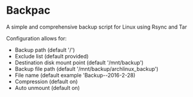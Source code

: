 # Backpac
A simple and comprehensive backup script for Linux using Rsync and Tar

Configuration allows for:

* Backup path 			(default '/')
* Exclude list 			(default provided)
* Destination disk mount point 	(default '/mnt/backup')
* Backup file path 		(default '/mnt/backup/archlinux_backup')
* File name 			(default example 'Backup--2016-2-28)
* Compression 			(default on)
* Auto unmount 			(default on)
